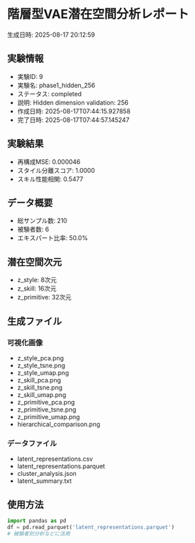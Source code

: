 # 階層型VAE潜在空間分析レポート

生成日時: 2025-08-17 20:12:59

## 実験情報
- 実験ID: 9
- 実験名: phase1_hidden_256
- ステータス: completed
- 説明: Hidden dimension validation: 256
- 作成日時: 2025-08-17T07:44:15.927858
- 完了日時: 2025-08-17T07:44:57.145247

## 実験結果
- 再構成MSE: 0.000046
- スタイル分離スコア: 1.0000
- スキル性能相関: 0.5477

## データ概要
- 総サンプル数: 210
- 被験者数: 6
- エキスパート比率: 50.0%

## 潜在空間次元
- z_style: 8次元
- z_skill: 16次元
- z_primitive: 32次元

## 生成ファイル
### 可視化画像
- z_style_pca.png
- z_style_tsne.png
- z_style_umap.png
- z_skill_pca.png
- z_skill_tsne.png
- z_skill_umap.png
- z_primitive_pca.png
- z_primitive_tsne.png
- z_primitive_umap.png
- hierarchical_comparison.png

### データファイル
- latent_representations.csv
- latent_representations.parquet
- cluster_analysis.json
- latent_summary.txt

## 使用方法
```python
import pandas as pd
df = pd.read_parquet('latent_representations.parquet')
# 被験者別分析などに活用
```
